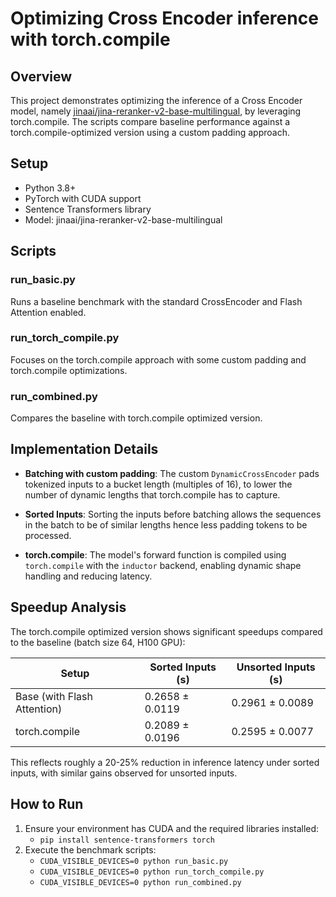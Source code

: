 # Optimizing Cross Encoder inference with torch.compile

## Overview
This project demonstrates optimizing the inference of a Cross Encoder model, namely [jinaai/jina-reranker-v2-base-multilingual](https://huggingface.co/jinaai/jina-reranker-v2-base-multilingual), by leveraging torch.compile. The scripts compare baseline performance against a torch.compile-optimized version using a custom padding approach.

## Setup
- Python 3.8+
- PyTorch with CUDA support
- Sentence Transformers library
- Model: jinaai/jina-reranker-v2-base-multilingual

## Scripts

### run_basic.py
Runs a baseline benchmark with the standard CrossEncoder and Flash Attention enabled.

### run_torch_compile.py
Focuses on the torch.compile approach with some custom padding and torch.compile optimizations.

### run_combined.py
Compares the baseline with torch.compile optimized version.

## Implementation Details

- **Batching with custom padding**: The custom `DynamicCrossEncoder` pads tokenized inputs to a bucket length (multiples of 16), to lower the number of dynamic lengths that torch.compile has to capture.

- **Sorted Inputs**: Sorting the inputs before batching allows the sequences in the batch to be of similar lengths hence less padding tokens to be processed.

- **torch.compile**: The model's forward function is compiled using `torch.compile` with the `inductor` backend, enabling dynamic shape handling and reducing latency.

## Speedup Analysis

The torch.compile optimized version shows significant speedups compared to the baseline (batch size 64, H100 GPU):

| Setup                                      | Sorted Inputs (s)       | Unsorted Inputs (s)      |
| ------------------------------------------ | ----------------------- | ------------------------ |
| Base (with Flash Attention)                | 0.2658 ± 0.0119         | 0.2961 ± 0.0089          |
| torch.compile                              | 0.2089 ± 0.0196         | 0.2595 ± 0.0077          |

This reflects roughly a 20-25% reduction in inference latency under sorted inputs, with similar gains observed for unsorted inputs.

## How to Run
1. Ensure your environment has CUDA and the required libraries installed:
   - `pip install sentence-transformers torch`
2. Execute the benchmark scripts:
   - `CUDA_VISIBLE_DEVICES=0 python run_basic.py`
   - `CUDA_VISIBLE_DEVICES=0 python run_torch_compile.py`
   - `CUDA_VISIBLE_DEVICES=0 python run_combined.py`